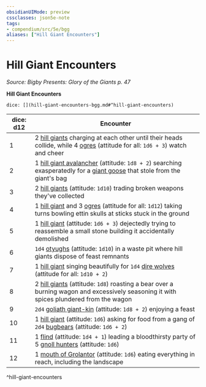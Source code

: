 ```yaml
---
obsidianUIMode: preview
cssclasses: json5e-note
tags:
- compendium/src/5e/bgg
aliases: ["Hill Giant Encounters"]
---
```

# Hill Giant Encounters
*Source: Bigby Presents: Glory of the Giants p. 47* 

**Hill Giant Encounters**

`dice: [](hill-giant-encounters-bgg.md#^hill-giant-encounters)`

| dice: d12 | Encounter |
|-----------|-----------|
| 1 | 2 [hill giants](5E2014官方资源/bestiary/giant/hill-giant.md) charging at each other until their heads collide, while 4 [ogres](5E2014官方资源/bestiary/giant/ogre.md) (attitude for all: `1d6 + 3`) watch and cheer |
| 2 | 1 [hill giant avalancher](5E2014官方资源/bestiary/giant/hill-giant-avalancher-bgg.md) (attitude: `1d8 + 2`) searching exasperatedly for a [giant goose](5E2014官方资源/bestiary/fey/giant-goose-bgg.md) that stole from the giant's bag |
| 3 | 2 [hill giants](5E2014官方资源/bestiary/giant/hill-giant.md) (attitude: `1d10`) trading broken weapons they've collected |
| 4 | 1 [hill giant](5E2014官方资源/bestiary/giant/hill-giant.md) and 3 [ogres](5E2014官方资源/bestiary/giant/ogre.md) (attitude for all: `1d12`) taking turns bowling ettin skulls at sticks stuck in the ground |
| 5 | 1 [hill giant](5E2014官方资源/bestiary/giant/hill-giant.md) (attitude: `1d6 + 3`) dejectedly trying to reassemble a small stone building it accidentally demolished |
| 6 | `1d4` [otyughs](5E2014官方资源/bestiary/aberration/otyugh.md) (attitude: `1d10`) in a waste pit where hill giants dispose of feast remnants |
| 7 | 1 [hill giant](5E2014官方资源/bestiary/giant/hill-giant.md) singing beautifully for `1d4` [dire wolves](5E2014官方资源/bestiary/beast/dire-wolf.md) (attitude for all: `1d10 + 2`) |
| 8 | 2 [hill giants](5E2014官方资源/bestiary/giant/hill-giant.md) (attitude: `1d8`) roasting a bear over a burning wagon and excessively seasoning it with spices plundered from the wagon |
| 9 | `2d4` [goliath giant-kin](5E2014官方资源/bestiary/humanoid/goliath-giant-kin-bgg.md) (attitude: `1d8 + 2`) enjoying a feast |
| 10 | 1 [hill giant](5E2014官方资源/bestiary/giant/hill-giant.md) (attitude: `1d6`) asking for food from a gang of `2d4` [bugbears](5E2014官方资源/bestiary/humanoid/bugbear.md) (attitude: `1d6 + 2`) |
| 11 | 1 [flind](5E2014官方资源/bestiary/fiend/flind-mpmm.md) (attitude: `1d4 + 1`) leading a bloodthirsty party of 5 [gnoll hunters](5E2014官方资源/bestiary/monstrosity/gnoll-hunter-mpmm.md) (attitude: `1d6`) |
| 12 | 1 [mouth of Grolantor](5E2014官方资源/bestiary/giant/mouth-of-grolantor-mpmm.md) (attitude: `1d6`) eating everything in reach, including the landscape |
^hill-giant-encounters